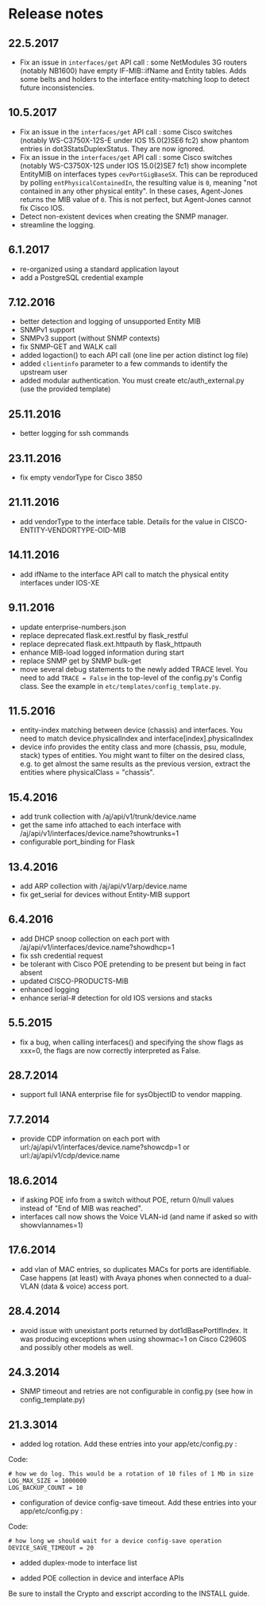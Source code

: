 Release notes
=============

22.5.2017
---------

- Fix an issue in `interfaces/get` API call : some NetModules 3G routers (notably NB1600) have empty IF-MIB::ifName and Entity tables. Adds some belts and holders to the interface entity-matching loop to detect future inconsistencies.

10.5.2017
--------

- Fix an issue in the `interfaces/get` API call : some Cisco switches (notably WS-C3750X-12S-E under IOS 15.0(2)SE6 fc2) show phantom entries in dot3StatsDuplexStatus. They are now ignored.
- Fix an issue in the `interfaces/get` API call : some Cisco switches (notably WS-C3750X-12S under IOS 15.0(2)SE7 fc1) show incomplete EntityMIB on interfaces types `cevPortGigBaseSX`. This can be reproduced by polling `entPhysicalContainedIn`, the resulting value is `0`, meaning "not contained in any other physical entity". In these cases, Agent-Jones returns the MIB value of `0`. This is not perfect, but Agent-Jones cannot fix Cisco IOS.
- Detect non-existent devices when creating the SNMP manager.
- streamline the logging.


6.1.2017
--------

- re-organized using a standard application layout
- add a PostgreSQL credential example

7.12.2016
----------

- better detection and logging of unsupported Entity MIB
- SNMPv1 support
- SNMPv3 support (without SNMP contexts)
- fix SNMP-GET and WALK call
- added  logaction() to each API call (one line per action distinct log file)
- added `clientinfo` parameter to a few commands to identify the upstream user
- added modular authentication. You must create etc/auth_external.py (use the provided template)

25.11.2016
----------

- better logging for ssh commands

23.11.2016
----------

- fix empty vendorType for Cisco 3850

21.11.2016
----------

- add vendorType to the interface table. Details for the value in CISCO-ENTITY-VENDORTYPE-OID-MIB

14.11.2016
----------

- add ifName to the interface API call to match the physical entity interfaces under IOS-XE

9.11.2016
---------

- update enterprise-numbers.json
- replace deprecated flask.ext.restful by flask_restful
- replace deprecated flask.ext.httpauth by flask_httpauth
- enhance MIB-load logged information during start
- replace SNMP get by SNMP bulk-get
- move several debug statements to the newly added TRACE level. You need to add `TRACE = False` in the top-level of the config.py's Config class. See the example in `etc/templates/config_template.py`.

11.5.2016
---------

- entity-index matching between device (chassis) and interfaces. You need to match device.physicalIndex and interface[index].physicalIndex
- device info provides the entity class and more (chassis, psu, module, stack) types of entities. You might want to filter on the desired class, e.g. to get almost the same results as the previous version, extract the entities where physicalClass = "chassis".


15.4.2016
---------

- add trunk collection with /aj/api/v1/trunk/device.name
- get the same info attached to each interface with /aj/api/v1/interfaces/device.name?showtrunks=1
- configurable port_binding for Flask


13.4.2016
---------

- add ARP collection with /aj/api/v1/arp/device.name
- fix get_serial for devices without Entity-MIB support


6.4.2016
---------

- add DHCP snoop collection on each port with /aj/api/v1/interfaces/device.name?showdhcp=1
- fix ssh credential request
- be tolerant with Cisco POE pretending to be present but being in fact absent
- updated CISCO-PRODUCTS-MIB
- enhanced logging
- enhance serial-# detection for old IOS versions and stacks


5.5.2015
--------

- fix a bug, when calling interfaces() and specifying the show flags as xxx=0, the flags are now correctly interpreted as False.


28.7.2014
---------

- support full IANA enterprise file for sysObjectID to vendor mapping.


7.7.2014
--------

- provide CDP information on each port with url:/aj/api/v1/interfaces/device.name?showcdp=1 or url:/aj/api/v1/cdp/device.name


18.6.2014
---------

- if asking POE info from a switch without POE, return 0/null values instead of "End of MIB was reached".
- interfaces call now shows the Voice VLAN-id (and name if asked so with showvlannames=1)


17.6.2014
---------

- add vlan of MAC entries, so duplicates MACs for ports are identifiable. Case happens (at least) with Avaya phones when connected to a dual-VLAN (data & voice) access port.


28.4.2014
---------

- avoid issue with unexistant ports returned by dot1dBasePortIfIndex. It was producing exceptions when using showmac=1 on Cisco C2960S and possibly other models as well.


24.3.2014
---------

- SNMP timeout and retries are not configurable in config.py (see how in config_template.py)



21.3.3014
---------

- added log rotation. Add these entries into your app/etc/config.py :

Code:

    # how we do log. This would be a rotation of 10 files of 1 Mb in size
    LOG_MAX_SIZE = 1000000
    LOG_BACKUP_COUNT = 10

- configuration of device config-save timeout. Add these entries into your app/etc/config.py :

Code:

    # how long we should wait for a device config-save operation
    DEVICE_SAVE_TIMEOUT = 20

- added duplex-mode to interface list

- added POE collection in device and interface APIs

Be sure to install the Crypto and exscript according to the INSTALL guide.
